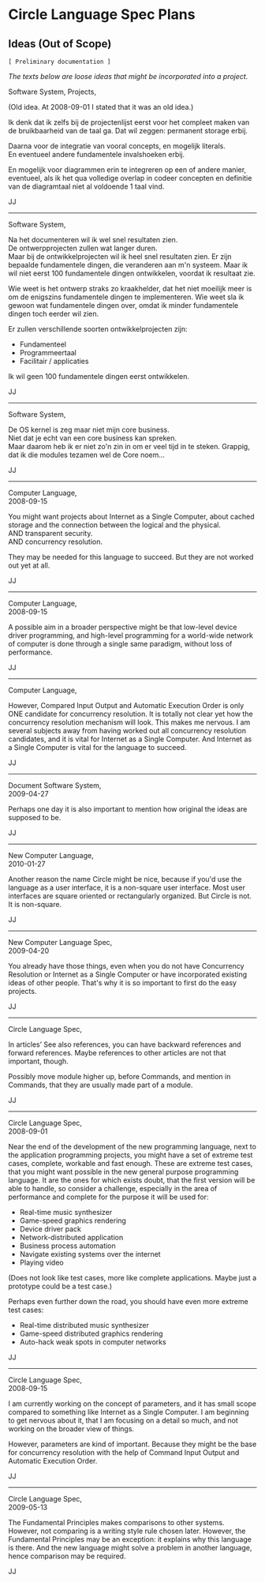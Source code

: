 ﻿Circle Language Spec Plans
==========================

Ideas (Out of Scope)
--------------------

`[ Preliminary documentation ]`

*The texts below are loose ideas that might be incorporated into a project.*

Software System, Projects,

(Old idea. At 2008-09-01 I stated that it was an old idea.)

Ik denk dat ik zelfs bij de projectenlijst eerst voor het compleet maken van de bruikbaarheid van de taal ga. Dat wil zeggen: permanent storage erbij.

Daarna voor de integratie van vooral concepts, en mogelijk literals.  
En eventueel andere fundamentele invalshoeken erbij.

En mogelijk voor diagrammen erin te integreren op een of andere manier, eventueel, als ik het qua volledige overlap in codeer concepten en definitie van de diagramtaal niet al voldoende 1 taal vind.

JJ

-----

Software System,

Na het documenteren wil ik wel snel resultaten zien.  
De ontwerpprojecten zullen wat langer duren.  
Maar bij de ontwikkelprojecten wil ik heel snel resultaten zien. Er zijn bepaalde fundamentele dingen, die veranderen aan m'n systeem. Maar ik wil niet eerst 100 fundamentele dingen ontwikkelen, voordat ik resultaat zie.

Wie weet is het ontwerp straks zo kraakhelder, dat het niet moeilijk meer is om de enigszins fundamentele dingen te implementeren. Wie weet sla ik gewoon wat fundamentele dingen over, omdat ik minder fundamentele dingen toch eerder wil zien.

Er zullen verschillende soorten ontwikkelprojecten zijn:

- Fundamenteel
- Programmeertaal
- Facilitair / applicaties

Ik wil geen 100 fundamentele dingen eerst ontwikkelen.

JJ

-----

Software System,

De OS kernel is zeg maar niet mijn core business.  
Niet dat je echt van een core business kan spreken.  
Maar daarom heb ik er niet zo'n zin in om er veel tijd in te steken. Grappig, dat ik die modules tezamen wel de Core noem...

JJ

-----

Computer Language,  
2008-09-15

You might want projects about Internet as a Single Computer, about cached storage and the connection between the logical and the physical.  
AND transparent security.  
AND concurrency resolution.

They may be needed for this language to succeed. But they are not worked out yet at all.

JJ

-----

Computer Language,  
2008-09-15

A possible aim in a broader perspective might be that low-level device driver programming, and high-level programming for a world-wide network of computer is done through a single same paradigm, without loss of performance.

JJ

-----

Computer Language,

However, Compared Input Output and Automatic Execution Order is only ONE candidate for concurrency resolution. It is totally not clear yet how the concurrency resolution mechanism will look. This makes me nervous. I am several subjects away from having worked out all concurrency resolution candidates, and it is vital for Internet as a Single Computer. And Internet as a Single Computer is vital for the language to succeed.

JJ

-----

Document Software System,  
2009-04-27

Perhaps one day it is also important to mention how original the ideas are supposed to be.

JJ

-----

New Computer Language,  
2010-01-27

Another reason the name Circle might be nice, because if you'd use the language as a user interface, it is a non-square user interface. Most user interfaces are square oriented or rectangularly organized. But Circle is not. It is non-square.

JJ

-----

New Computer Language Spec,  
2009-04-20

You already have those things, even when you do not have Concurrency Resolution or Internet as a Single Computer or have incorporated existing ideas of other people. That's why it is so important to first do the easy projects.

JJ

-----

Circle Language Spec,

In articles’ See also references, you can have backward references and forward references. Maybe references to other articles are not that important, though.

Possibly move module higher up, before Commands, and mention in Commands, that they are usually made part of a module.

JJ

-----

Circle Language Spec,  
2008-09-01

Near the end of the development of the new programming language, next to the application programming projects, you might have a set of extreme test cases, complete, workable and fast enough. These are extreme test cases, that you might want possible in the new general purpose programming language.
It are the ones for which exists doubt, that the first version will be able to handle, so consider a challenge, especially in the area of performance and complete for the purpose it will be used for:

- Real-time music synthesizer
- Game-speed graphics rendering
- Device driver pack
- Network-distributed application
- Business process automation
- Navigate existing systems over the internet
- Playing video

(Does not look like test cases, more like complete applications. Maybe just a prototype could be a test case.)

Perhaps even further down the road, you should have even more extreme test cases:

- Real-time distributed music synthesizer
- Game-speed distributed graphics rendering
- Auto-hack weak spots in computer networks

JJ

-----

Circle Language Spec,  
2008-09-15

I am currently working on the concept of parameters, and it has small scope compared to something like Internet as a Single Computer. I am beginning to get nervous about it, that I am focusing on a detail so much, and not working on the broader view of things.

However, parameters are kind of important. Because they might be the base for concurrency resolution with the help of Command Input Output and Automatic Execution Order.

JJ

-----

Circle Language Spec,  
2009-05-13

The Fundamental Principles makes comparisons to other systems. However, not comparing is a writing style rule chosen later. However, the Fundamental Principles may be an exception: it explains why this language is there. And the new language might solve a problem in another language, hence comparison may be required.

JJ
